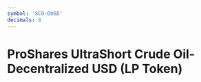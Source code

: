 ```yaml
---
symbol: 'SCO-DUSD'
decimals: 8
---
```


# ProShares UltraShort Crude Oil-Decentralized USD (LP Token)
